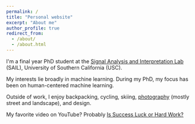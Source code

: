 ```yaml
---
permalink: /
title: "Personal website"
excerpt: "About me"
author_profile: true
redirect_from:
  - /about/
  - /about.html
---
```


I'm a final year PhD student at the [Signal Analysis and Interpretation Lab](https://sail.usc.edu/) (SAIL), University of Southern California (USC).

My interests lie broadly in machine learning. During my PhD, my focus has been on human-centered machine learning.

Outside of work, I enjoy backpacking, cycling, skiing, [photography](https://www.500px.com/kmundnic) (mostly street and landscape), and design.

My favorite video on YouTube? Probably [Is Success Luck or Hard Work?](https://www.youtube.com/watch?v=3LopI4YeC4I)

